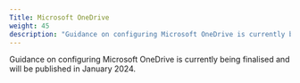 ```yaml
---
Title: Microsoft OneDrive
weight: 45
description: "Guidance on configuring Microsoft OneDrive is currently being finalised and will be published in January 2024."
---
```


Guidance on configuring Microsoft OneDrive is currently being finalised and will be published in January 2024.